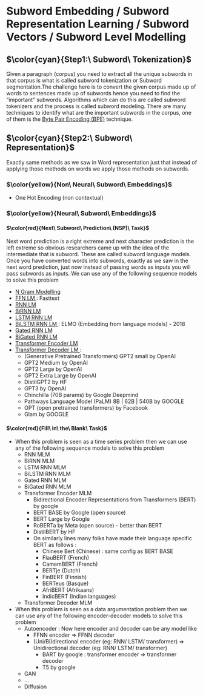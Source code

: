 # Subword Embedding / Subword Representation Learning / Subword Vectors / Subword Level Modelling

## $\color{cyan}{Step1:\ Subword\ Tokenization}$
Given a paragraph (corpus) you need to extract all the unique subwords in that corpus is what is called subword tokenization or Subword segmentation.The challenge here is to convert the given corpus made up of words to sentences made up of subwords hence you need to find the “important” subwords. Algorithms which can do this are called subword tokenizers and the process is called subword modeling. There are many techniques to identify what are the important subwords in the corpus, one of them is the [Byte Pair Encoding (BPE)](https://vizuara.substack.com/p/understanding-byte-pair-encoding) technique.


## $\color{cyan}{Step2:\ Subword\ Representation}$
Exactly same methods as we saw in Word representation just that instead of applying those methods on words we apply those methods on subwords.

### $\color{yellow}{Non\ Neural\ Subword\ Embeddings}$
  - One Hot Encoding (non contextual)

### $\color{yellow}{Neural\ Subword\ Embeddings}$

#### $\color{red}{Next\ Subword\ Prediction\ (NSP)\ Task}$
Next word prediction is a right extreme and next character prediction is the left extreme so obvious researchers came up with the idea of the intermediate that is subword. These are called subword language models. Once you have converted words into subwords, exactly as we saw in the next word prediction, just now instead of passing words as inputs you will pass subwords as inputs. We can use any of the following sequence models to solve this problem 
- <ins> N Gram Modelling </ins>
- <ins> FFN LM </ins> : Fasttext 
- <ins> RNN LM </ins>
- <ins> BiRNN LM </ins>
- <ins> LSTM RNN LM </ins>
- <ins> BiLSTM RNN LM </ins> : ELMO (Embedding from language models) - 2018
- <ins> Gated RNN LM </ins>
- <ins> BiGated RNN LM </ins>
- <ins> Transformer Encoder LM </ins>
- <ins> Transformer Decoder LM </ins> : 
  - (Generative Pretrained Transformers) GPT2 small by OpenAI
  - GPT2 Medium by OpenAI
  - GPT2 Large by OpenAI
  - GPT2 Extra Large by OpenAI
  - DistilGPT2  by HF
  - GPT3 by OpenAI
  - Chinchilla (70B params) by Google Deepmind
  - Pathways Language Model (PaLM) 8B | 62B | 540B by GOOGLE
  - OPT (open pretrained transformers) by Facebook
  - Glam by GOOGLE


#### $\color{red}{Fill\ in\ the\ Blank\ Task}$
- When this problem is seen as a time series problem then we can use any of the following sequence models to solve this problem
  - RNN MLM
  - BiRNN MLM
  - LSTM RNN MLM
  - BiLSTM RNN MLM
  - Gated RNN MLM
  - BiGated RNN MLM
  - Transformer Encoder MLM
    - Bidirectional Encoder Representations from Transformers (BERT) by google
    - BERT BASE by Google (open source)
    - BERT Large by Google
    - RoBERTa by Meta (open source) - better than BERT
    - DistilBERT by HF
    - On similarly lines many folks have made their language specific BERT as follows :
      - Chinese Bert (Chinese) : same config as BERT BASE
      - FlauBERT (French)
      - CamemBERT (French)
      - BERTje (Dutch)
      - FinBERT (Finnish)
      - BERTeus (Basque)
      - AfriBERT (Afrikaans)
      - IndicBERT (Indian languages)
  - Transformer Decoder MLM 
- When this problem is seen as a data argumentation problem then we can use any of the following encoder-decoder models to solve this problem
  - Autoencoder : Now here encoder and decoder can be any model like
    - FFNN encoder => FFNN decoder
    - (Uni/Bi)directional encoder (eg: RNN/ LSTM/ transformer) => Unidirectional decoder (eg: RNN/ LSTM/ transformer)
      - BART by google : transformer encoder => transformer decoder
      - T5 by google
  - GAN
  - ...
  - Diffusion  
